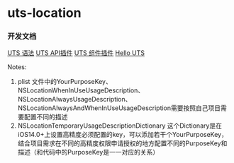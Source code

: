 # uts-location
### 开发文档
[UTS 语法](https://uniapp.dcloud.net.cn/tutorial/syntax-uts.html)
[UTS API插件](https://uniapp.dcloud.net.cn/plugin/uts-plugin.html)
[UTS 组件插件](https://uniapp.dcloud.net.cn/plugin/uts-component.html)
[Hello UTS](https://gitcode.net/dcloud/hello-uts)

Notes:
1. plist 文件中的YourPurposeKey、NSLocationWhenInUseUsageDescription、NSLocationAlwaysUsageDescription、NSLocationAlwaysAndWhenInUseUsageDescription需要按照自己项目需要配置不同的描述
2. NSLocationTemporaryUsageDescriptionDictionary 这个Dictionary是在iOS14.0+上设置高精度必须配置的key，可以添加若干个YourPurposeKey，结合项目需求在不同的高精度权限申请授权的地方配置不同的PurposeKey和描述（和代码中的PurposeKey是一一对应的关系）